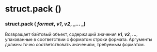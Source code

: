 # struct.pack ()

### struct.pack ( _format_, _v1_, _v2_, _... _)

Возвращает байтовый объект, содержащий значения _**v1**_, _**v2**_, **…**, упакованные в соответствии с форматом строки формата. Аргументы должны точно соответствовать значениям, требуемым форматом.
